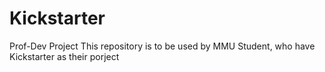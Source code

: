 # Kickstarter
Prof-Dev Project
This repository is to be used by MMU Student, who have Kickstarter as their porject
